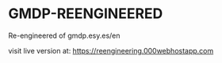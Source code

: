 # GMDP-REENGINEERED
Re-engineered of gmdp.esy.es/en

visit live version at:
https://reengineering.000webhostapp.com
